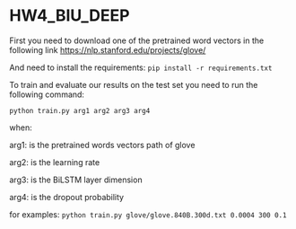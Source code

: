 # HW4_BIU_DEEP

First you need to download one of the pretrained word vectors in the following link https://nlp.stanford.edu/projects/glove/

And need to install the requirements:
``pip install -r requirements.txt``

To train and evaluate our results on the test set you need to run the following command:

``python train.py arg1 arg2 arg3 arg4``

when: 

arg1: is the pretrained words vectors path of glove

arg2: is the learning rate

arg3: is the BiLSTM layer dimension

arg4: is the dropout probability 

for examples:
``python train.py glove/glove.840B.300d.txt 0.0004 300 0.1``
